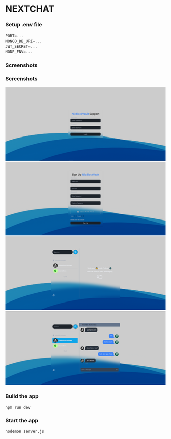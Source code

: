 # NEXTCHAT 

### Setup .env file

```js
PORT=...
MONGO_DB_URI=...
JWT_SECRET=...
NODE_ENV=...
```

### Screenshots

### Screenshots

![Screenshot 1](frontend/src/assets/screenshots/Login.png)
![Screenshot 2](frontend/src/assets/screenshots/SignUp.png)
![Screenshot 3](frontend/src/assets/screenshots/Chat-sk.png)
![Screenshot 4](frontend/src/assets/screenshots/Chat.png)



### Build the app

``` frontend
npm run dev
```

### Start the app

```backend
nodemon server.js
```
